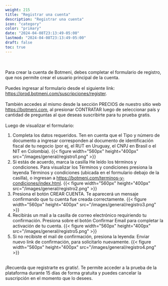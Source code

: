 ```yaml
---
weight: 215
title: "Registrar una cuenta"
description: "Registrar una cuenta"
icon: "category"
color: "primary"
date: "2024-04-08T23:13:49-05:00"
lastmod: "2024-04-08T23:13:49-05:00"
draft: false
toc: true
---
```

<br></br>
Para crear la cuenta de Botmeni, debes completar el formulario de registro, que nos permite crear el usuario principal de la cuenta.<br></br>
Puedes ingresar al formulario desde el siguiente link: <https://prod.botmeni.com/suscripciones/register>.<br></br>
También accedes al  mismo desde la sección PRECIOS de nuestro sitio web <https://botmeni.com>, al presionar CONTRATAR luego de seleccionar país y cantidad de preguntas al que deseas suscribirte para tu prueba gratis. <br></br>
Luego de visualizar el formulario:
1. Completa los datos requeridos. Ten en cuenta que el Tipo y número de documento a ingresar corresponden al documento de identificación fiscal de tu negocio (por ej, el RUT en Uruguay, el CNPJ en Brasil o el NIT en Colombia).
{{< figure width="560px" height="400px" src="/images/general/registro1.png" >}}
2. Si estás de acuerdo, marca la casilla He leído los términos y condiciones. Para visualizar los Términos y condiciones presiona la leyenda Términos y condiciones (ubicada en el formulario debajo de la casilla), o ingresan a <https://botmeni.com/terminos-y-condiciones/index.html>.
{{< figure width="560px" height="400px" src="/images/general/registro2.png" >}}
3. Presiona el botón CREAR CUENTA. Te aparecerá un mensaje confirmando que tu cuenta fue creada correctamente.
{{< figure width="560px" height="400px" src="/images/general/registro3.png" >}}
4. Recibirás un mail a la casilla de correo electrónico requiriendo tu confirmación. Presiona sobre el botón Confirmar Email para completar la activación de tu cuenta.
{{< figure width="560px" height="400px" src="/images/general/registro5.png" >}}
5. Si no recibiste el mail de confirmación, presiona la leyenda: Enviar nuevo link de confirmación, para solicitarlo nuevamente.
{{< figure width="560px" height="400px" src="/images/general/registro4.png" >}} <br></br>

¡Recuerda que registrarte es gratis!. Te permite acceder a la prueba de la plataforma durante 15 días de forma gratuita y puedes cancelar la suscripción en el momento que lo desees.

